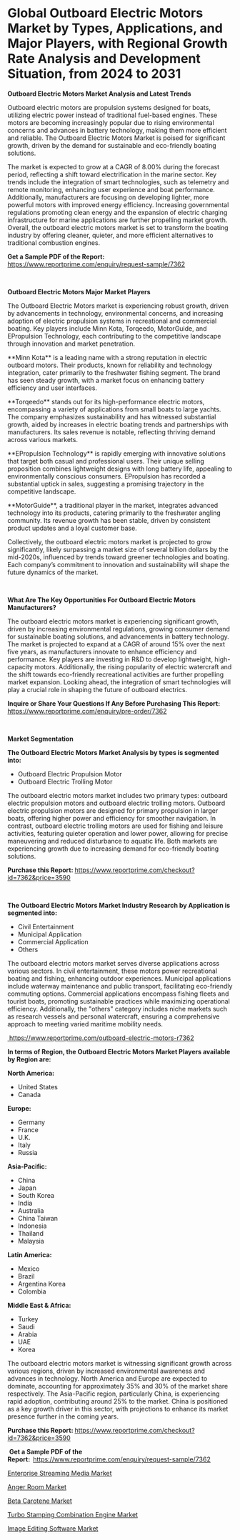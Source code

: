 <p><h1>Global Outboard Electric Motors Market by Types, Applications, and Major Players, with Regional Growth Rate Analysis and Development Situation, from 2024 to 2031</h1></p><p><strong>Outboard Electric Motors Market Analysis and Latest Trends</strong></p>
<p><p>Outboard electric motors are propulsion systems designed for boats, utilizing electric power instead of traditional fuel-based engines. These motors are becoming increasingly popular due to rising environmental concerns and advances in battery technology, making them more efficient and reliable. The Outboard Electric Motors Market is poised for significant growth, driven by the demand for sustainable and eco-friendly boating solutions.</p><p>The market is expected to grow at a CAGR of 8.00% during the forecast period, reflecting a shift toward electrification in the marine sector. Key trends include the integration of smart technologies, such as telemetry and remote monitoring, enhancing user experience and boat performance. Additionally, manufacturers are focusing on developing lighter, more powerful motors with improved energy efficiency. Increasing governmental regulations promoting clean energy and the expansion of electric charging infrastructure for marine applications are further propelling market growth. Overall, the outboard electric motors market is set to transform the boating industry by offering cleaner, quieter, and more efficient alternatives to traditional combustion engines.</p></p>
<p><strong>Get a Sample PDF of the Report:&nbsp;</strong> <a href="https://www.reportprime.com/enquiry/request-sample/7362">https://www.reportprime.com/enquiry/request-sample/7362</a></p>
<p>&nbsp;</p>
<p><strong>Outboard Electric Motors Major Market Players</strong></p>
<p><p>The Outboard Electric Motors market is experiencing robust growth, driven by advancements in technology, environmental concerns, and increasing adoption of electric propulsion systems in recreational and commercial boating. Key players include Minn Kota, Torqeedo, MotorGuide, and EPropulsion Technology, each contributing to the competitive landscape through innovation and market penetration.</p><p>**Minn Kota** is a leading name with a strong reputation in electric outboard motors. Their products, known for reliability and technology integration, cater primarily to the freshwater fishing segment. The brand has seen steady growth, with a market focus on enhancing battery efficiency and user interfaces.</p><p>**Torqeedo** stands out for its high-performance electric motors, encompassing a variety of applications from small boats to large yachts. The company emphasizes sustainability and has witnessed substantial growth, aided by increases in electric boating trends and partnerships with manufacturers. Its sales revenue is notable, reflecting thriving demand across various markets.</p><p>**EPropulsion Technology** is rapidly emerging with innovative solutions that target both casual and professional users. Their unique selling proposition combines lightweight designs with long battery life, appealing to environmentally conscious consumers. EPropulsion has recorded a substantial uptick in sales, suggesting a promising trajectory in the competitive landscape.</p><p>**MotorGuide**, a traditional player in the market, integrates advanced technology into its products, catering primarily to the freshwater angling community. Its revenue growth has been stable, driven by consistent product updates and a loyal customer base.</p><p>Collectively, the outboard electric motors market is projected to grow significantly, likely surpassing a market size of several billion dollars by the mid-2020s, influenced by trends toward greener technologies and boating. Each company’s commitment to innovation and sustainability will shape the future dynamics of the market.</p></p>
<p>&nbsp;</p>
<p><strong>What Are The Key Opportunities For Outboard Electric Motors Manufacturers?</strong></p>
<p><p>The outboard electric motors market is experiencing significant growth, driven by increasing environmental regulations, growing consumer demand for sustainable boating solutions, and advancements in battery technology. The market is projected to expand at a CAGR of around 15% over the next five years, as manufacturers innovate to enhance efficiency and performance. Key players are investing in R&D to develop lightweight, high-capacity motors. Additionally, the rising popularity of electric watercraft and the shift towards eco-friendly recreational activities are further propelling market expansion. Looking ahead, the integration of smart technologies will play a crucial role in shaping the future of outboard electrics.</p></p>
<p><strong>Inquire or Share Your Questions If Any Before Purchasing This Report:</strong> <a href="https://www.reportprime.com/enquiry/pre-order/7362">https://www.reportprime.com/enquiry/pre-order/7362</a></p>
<p>&nbsp;</p>
<p><strong>Market Segmentation</strong></p>
<p><strong>The Outboard Electric Motors Market Analysis by types is segmented into:</strong></p>
<p><ul><li>Outboard Electric Propulsion Motor</li><li>Outboard Electric Trolling Motor</li></ul></p>
<p><p>The outboard electric motors market includes two primary types: outboard electric propulsion motors and outboard electric trolling motors. Outboard electric propulsion motors are designed for primary propulsion in larger boats, offering higher power and efficiency for smoother navigation. In contrast, outboard electric trolling motors are used for fishing and leisure activities, featuring quieter operation and lower power, allowing for precise maneuvering and reduced disturbance to aquatic life. Both markets are experiencing growth due to increasing demand for eco-friendly boating solutions.</p></p>
<p><strong>Purchase this Report:&nbsp;</strong><a href="https://www.reportprime.com/checkout?id=7362&price=3590">https://www.reportprime.com/checkout?id=7362&price=3590</a></p>
<p>&nbsp;</p>
<p><strong>The Outboard Electric Motors Market Industry Research by Application is segmented into:</strong></p>
<p><ul><li>Civil Entertainment</li><li>Municipal Application</li><li>Commercial Application</li><li>Others</li></ul></p>
<p><p>The outboard electric motors market serves diverse applications across various sectors. In civil entertainment, these motors power recreational boating and fishing, enhancing outdoor experiences. Municipal applications include waterway maintenance and public transport, facilitating eco-friendly commuting options. Commercial applications encompass fishing fleets and tourist boats, promoting sustainable practices while maximizing operational efficiency. Additionally, the "others" category includes niche markets such as research vessels and personal watercraft, ensuring a comprehensive approach to meeting varied maritime mobility needs.</p></p>
<p><a href="https://www.reportprime.com/outboard-electric-motors-r7362">&nbsp;https://www.reportprime.com/outboard-electric-motors-r7362</a></p>
<p><strong>In terms of Region, the Outboard Electric Motors Market Players available by Region are:</strong></p>
<p>
    <p> <strong> North America: </strong>
        <ul>
            <li>United States</li>
            <li>Canada</li>
        </ul>
        </p> 
    <p> <strong> Europe: </strong>
        <ul>
            <li>Germany</li>
            <li>France</li>
            <li>U.K.</li>
            <li>Italy</li>
            <li>Russia</li>
        </ul>
        </p> 
    <p> <strong> Asia-Pacific: </strong>
        <ul>
            <li>China</li>
            <li>Japan</li>
            <li>South Korea</li>
            <li>India</li>
            <li>Australia</li>
            <li>China Taiwan</li>
            <li>Indonesia</li>
            <li>Thailand</li>
            <li>Malaysia</li>
        </ul>
        </p> 
    <p> <strong> Latin America: </strong>
        <ul>
            <li>Mexico</li>
            <li>Brazil</li>
            <li>Argentina Korea</li>
            <li>Colombia</li>
        </ul>
        </p> 
    <p> <strong> Middle East & Africa: </strong>
        <ul>
            <li>Turkey</li>
            <li>Saudi</li>
            <li>Arabia</li>
            <li>UAE</li>
            <li>Korea</li>
        </ul>
    </p>
    </p>
<p><p>The outboard electric motors market is witnessing significant growth across various regions, driven by increased environmental awareness and advances in technology. North America and Europe are expected to dominate, accounting for approximately 35% and 30% of the market share respectively. The Asia-Pacific region, particularly China, is experiencing rapid adoption, contributing around 25% to the market. China is positioned as a key growth driver in this sector, with projections to enhance its market presence further in the coming years.</p></p>
<p><strong>Purchase this Report: </strong><a href="https://www.reportprime.com/checkout?id=7362&price=3590">https://www.reportprime.com/checkout?id=7362&price=3590</a></p>
<p>&nbsp;<strong>Get a Sample PDF of the Report:&nbsp;&nbsp;</strong><a href="https://www.reportprime.com/enquiry/request-sample/7362">https://www.reportprime.com/enquiry/request-sample/7362</a></p>
<p><strong></strong></p>
<p><p><a href="https://medium.com/@danibram100_64069/pioneering-growth-analyzing-global-enterprise-streaming-media-market-dynamics-2024-2031-35237f2c91c3">Enterprise Streaming Media Market</a></p><p><a href="https://medium.com/@danibram100_64069/emerging-market-trends-and-regional-analysis-of-anger-room-market-forecasted-for-period-from-2c52c1c3d7f3">Anger Room Market</a></p><p><a href="https://www.linkedin.com/pulse/beta-carotene-market-size-segmentation-trends-growth-analysis-vjvzf?trackingId=%2B4dYT7uoQCKzINwKfi1dTA%3D%3D">Beta Carotene Market</a></p><p><a href="https://issuu.com/reportprime-2/docs/turbo-stamping-combination-engine-m_8ec733cf6b6355">Turbo Stamping Combination Engine Market</a></p><p><a href="https://www.linkedin.com/pulse/global-image-editing-software-market-projected-grow-cagr-y5ttf?trackingId=zqbWxNmUQGaXq629%2FN5qjg%3D%3D">Image Editing Software Market</a></p></p>
